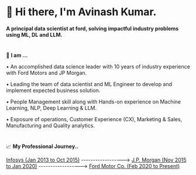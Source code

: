 <!--
**Avinash-grit/Avinash-grit** is a ✨ _special_ ✨ repository because its `README.md` (this file) appears on your GitHub profile.

Here are some ideas to get you started:

- 🔭 I’m currently working on ...
- 🌱 I’m currently learning ... 
- 👯 I’m looking to collaborate on ...
- 🤔 I’m looking for help with ...
- 💬 Ask me about ...
- 📫 How to reach me: ...
- 😄 Pronouns: ...
- ⚡ Fun fact: ...
-->
# 👋 Hi there, I'm Avinash Kumar.
#### A principal data scientist at ford, solving impactful industry problems using ML, DL and LLM.
#
👨 **I am ...**

•	An accomplished data science leader with 10 years of industry experience with Ford Motors and JP Morgan.

•	Leading the team of data scientist and ML Engineer to develop and implement expected business solution. 

•	People Management skill along with Hands-on experience on Machine Learning, NLP, Deep Learning & LLM.

•	Exposure of operations, Customer Experience (CX), Marketing & Sales, Manufacturing and Quality analytics.

#
:chart_with_upwards_trend: **My Professional Journey..**

[Infosys (Jan 2013 to Oct 2015)](https://infosys.com/) ------------------> [J.P. Morgan (Nov 2015 to Jan 2020)](https://jpmorganchase.com/) ------------------> [Ford Motor Co. (Feb 2020 to Present)](https://ford.com/)

#

